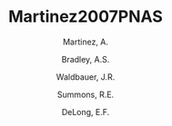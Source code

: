 ---
layout: publication
title: Martinez2007PNAS
category: journalpub
permalink: /publications/Martinez2007PNAS
author: 
 - Martinez, A. 
 - Bradley, A.S. 
 - Waldbauer, J.R. 
 - Summons, R.E. 
 - DeLong, E.F. 
pubtitle:  "Proteorhodopsin photosystem gene expression enables photophosphorylation in a heterologous host"
journal: Proceedings of the National Academy of Sciences 
volume: 104 
number: 13 
pages: 5590-5595 
year: 2007
publink: 
---